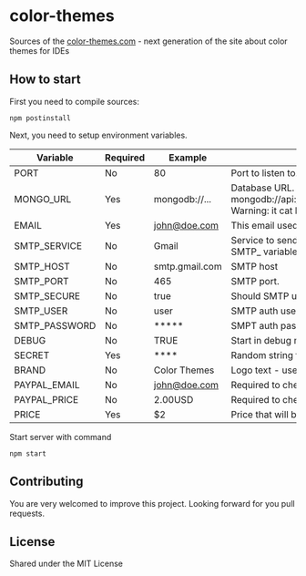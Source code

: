 # color-themes

Sources of the [color-themes.com](http://color-themes.com) - next generation of the site about color themes for IDEs


## How to start

First you need to compile sources:

```
npm postinstall
```

Next, you need to setup environment variables.

|Variable|Required|Example|Description|
|--------|--------|-------|-----------|
|PORT|No|80|Port to listen to.|
|MONGO_URL|Yes|mongodb://...|Database URL. Database for tests: mongodb://api:hg03Ho3r_d@ds037647.mongolab.com:37647/idecolorthemes Warning: it cat be wiped at any time.|
|EMAIL|Yes|john@doe.com|This email used to send mails for user. Error reports are sent to this email too.|
|SMTP_SERVICE|No|Gmail|Service to send email. You should either specify this variable, or all other SMTP_ variables. Look for nodemailer docs for more information.|
|SMTP_HOST|No|smtp.gmail.com|SMTP host|
|SMTP_PORT|No|465|SMTP port.|
|SMTP_SECURE|No|true|Should SMTP use secure connection: true/false.|
|SMTP_USER|No|user|SMTP auth user.|
|SMTP_PASSWORD|No|*****|SMPT auth password.|
|DEBUG|No|TRUE|Start in debug mode. Will not send emails with errors.|
|SECRET|Yes|****|Random string for hashing.|
|BRAND|No|Color Themes|Logo text - useful to show different versions.|
|PAYPAL_EMAIL|No|john@doe.com|Required to check transaction.|
|PAYPAL_PRICE|No|2.00USD|Required to check transaction.|
|PRICE|Yes|$2|Price that will be shown to user|

Start server with command

```
npm start
```

## Contributing

You are very welcomed to improve this project. Looking forward for you pull requests.

## License

Shared under the MIT License

